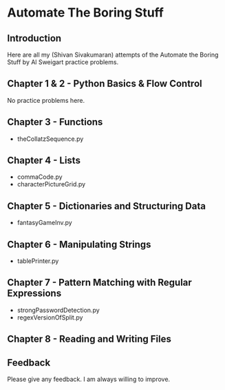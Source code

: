 # Automate The Boring Stuff

## Introduction

Here are all my (Shivan Sivakumaran) attempts of the Automate the Boring Stuff by Al Sweigart practice problems.

## Chapter 1 & 2 - Python Basics & Flow Control

No practice problems here.

## Chapter 3 - Functions

- theCollatzSequence.py

## Chapter 4 - Lists

- commaCode.py
- characterPictureGrid.py

## Chapter 5 - Dictionaries and Structuring Data

- fantasyGameInv.py

## Chapter 6 - Manipulating Strings

- tablePrinter.py

## Chapter 7 - Pattern Matching with Regular Expressions

- strongPasswordDetection.py
- regexVersionOfSplit.py

## Chapter 8 - Reading and Writing Files

## Feedback

Please give any feedback. I am always willing to improve.